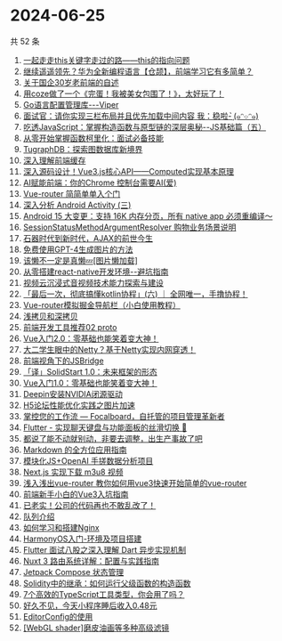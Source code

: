# 2024-06-25

共 52 条

<!-- BEGIN JUEJIN -->
<!-- 最后更新时间 2024-06-25 04:01:16 +0800 -->
1. [一起走走this关键字走过的路——this的指向问题](https://juejin.cn/post/7377694677275344896)
1. [继续遥遥领先？华为全新编程语言【仓颉】，前端学习它有多简单？](https://juejin.cn/post/7383086531042656297)
1. [关于国企30岁老前端的自述](https://juejin.cn/post/7382890605671186473)
1. [用coze做了一个《完蛋！我被美女包围了！》，太好玩了！](https://juejin.cn/post/7382892371225100328)
1. [Go语言配置管理库---Viper](https://juejin.cn/post/7379641602618703911)
1. [面试官：请你实现三栏布局并且优先加载中间内容   我：稳啦- ̗̀(๑ᵔ⌔ᵔ๑)](https://juejin.cn/post/7383100103001243658)
1. [吃透JavaScript：掌握构造函数与原型链的深层奥秘--JS基础篇（五）](https://juejin.cn/post/7377647067576336436)
1. [从零开始掌握函数柯里化：面试必备技能](https://juejin.cn/post/7379431978813685772)
1. [TugraphDB：探索图数据库新境界](https://juejin.cn/post/7382394009199624211)
1. [深入理解前端缓存](https://juejin.cn/post/7382891974942179354)
1. [深入源码设计！Vue3.js核心API——Computed实现基本原理](https://juejin.cn/post/7383100103000752138)
1. [AI赋能前端：你的Chrome 控制台需要AI(爱)](https://juejin.cn/post/7382890605670137897)
1. [Vue-router 简简单单入个门](https://juejin.cn/post/7382892875112398883)
1. [深入分析 Android Activity (三)](https://juejin.cn/post/7382891667673006130)
1. [Android 15 大变更：支持 16K 内存分页，所有 native app 必须重编译～](https://juejin.cn/post/7382980041398894627)
1. [SessionStatusMethodArgumentResolver  购物业务场景说明](https://juejin.cn/post/7382891974942425114)
1. [石器时代到新时代，AJAX的前世今生](https://juejin.cn/post/7382893339182153740)
1. [免费使用GPT-4生成图片的方法](https://juejin.cn/post/7377635432967274505)
1. [该懒不一定是真懒💤[图片懒加载]](https://juejin.cn/post/7382891971897770038)
1. [从零搭建react-native开发环境--避坑指南](https://juejin.cn/post/7382891974942048282)
1. [视频云沉浸式音视频技术能力探索与建设](https://juejin.cn/post/7382496190988828712)
1. [「最后一次，彻底搞懂kotlin协程」(六) ｜ 全网唯一，手撸协程！](https://juejin.cn/post/7381349596646604837)
1. [Vue-router模拟掘金导航栏（小白使用教程）](https://juejin.cn/post/7383268946818973711)
1. [浅拷贝和深拷贝](https://juejin.cn/post/7383258697470869554)
1. [前端开发工具推荐02 proto](https://juejin.cn/post/7382874519314415642)
1. [Vue入门2.0：零基础也能笑着变大神！](https://juejin.cn/post/7382891971897327670)
1. [大二学生眼中的Netty？基于Netty实现内网穿透！](https://juejin.cn/post/7382892409816596489)
1. [前端视角下的JSBridge](https://juejin.cn/post/7382892371225362472)
1. [「译」SolidStart 1.0：未来框架的形态](https://juejin.cn/post/7382893339181662220)
1. [Vue入门1.0：零基础也能笑着变大神！](https://juejin.cn/post/7382891971897311286)
1. [Deepin安装NVIDIA闭源驱动](https://juejin.cn/post/7382893339098398761)
1. [H5论坛性能优化实践之图片加速](https://juejin.cn/post/7382879677931470883)
1. [掌控您的工作流 — Focalboard，自托管的项目管理革新者](https://juejin.cn/post/7382892371225591848)
1. [Flutter - 实现聊天键盘与功能面板的丝滑切换 🍻](https://juejin.cn/post/7383258697470476338)
1. [都说了能不动就别动，非要去调整，出生产事故了吧](https://juejin.cn/post/7383258697471328306)
1. [Markdown 的全方位应用指南](https://juejin.cn/post/7382891974943326234)
1. [模块化JS+OpenAI 手搓数据分析项目](https://juejin.cn/post/7382892409816956937)
1. [Next.js 实现下载 m3u8 视频](https://juejin.cn/post/7382966707060703268)
1. [浅入浅出vue-router  教你如何用vue3快速开始简单的vue-router](https://juejin.cn/post/7382524261682528297)
1. [前端新手小白的Vue3入坑指南](https://juejin.cn/post/7382893339181400076)
1. [已老实！公司的代码再也不敢乱改了！](https://juejin.cn/post/7383342927508799539)
1. [队列介绍](https://juejin.cn/post/7382893395783680000)
1. [如何学习和搭建Nginx](https://juejin.cn/post/7382891971897163830)
1. [HarmonyOS入门-环境及项目搭建](https://juejin.cn/post/7382607966023729164)
1. [Flutter 面试八股之深入理解  Dart 异步实现机制](https://juejin.cn/post/7383281753145475099)
1. [Nuxt 3 路由系统详解：配置与实践指南](https://juejin.cn/post/7382607966024073228)
1. [Jetpack Compose 状态管理](https://juejin.cn/post/7382491990301491235)
1. [Solidity中的继承：如何运行父级函数的构造函数](https://juejin.cn/post/7382892371228917794)
1. [7个高效的TypeScript工具类型，你会用了吗？](https://juejin.cn/post/7382893395784204288)
1. [好久不见，今天小程序睡后收入0.48元](https://juejin.cn/post/7383652378370687015)
1. [EditorConfig的使用](https://juejin.cn/post/7382891667672743986)
1. [[WebGL shader]磨皮油画等多种高级滤镜](https://juejin.cn/post/7383086531043033129)
<!-- END JUEJIN -->
